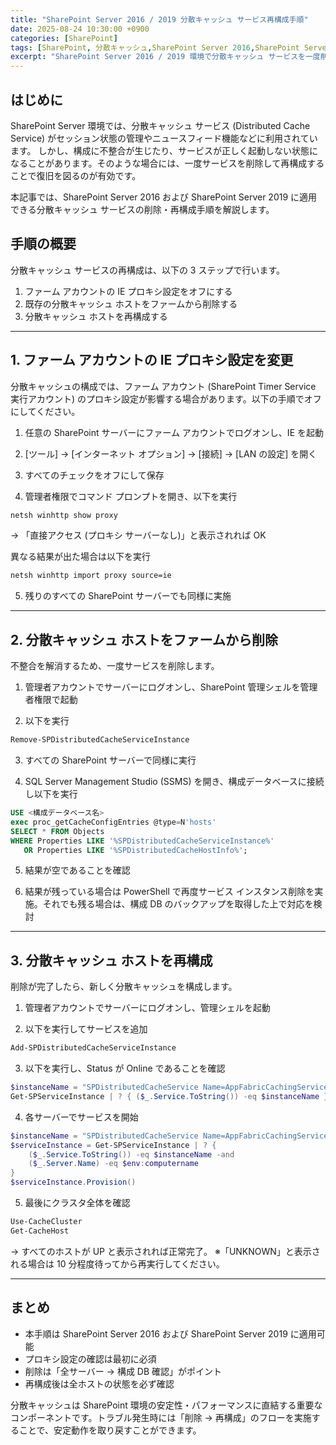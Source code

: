 ```yaml
---
title: "SharePoint Server 2016 / 2019 分散キャッシュ サービス再構成手順"
date: 2025-08-24 10:30:00 +0900
categories: [SharePoint]
tags: [SharePoint, 分散キャッシュ,SharePoint Server 2016,SharePoint Server 2019]
excerpt: "SharePoint Server 2016 / 2019 環境で分散キャッシュ サービスを一度削除して再構成する手順のまとめ。プロキシ設定の確認から、既存ホストの削除、再構成とクラスタ確認までを解説します。"
---
```


## はじめに

SharePoint Server 環境では、分散キャッシュ サービス (Distributed Cache Service) がセッション状態の管理やニュースフィード機能などに利用されています。 しかし、構成に不整合が生じたり、サービスが正しく起動しない状態になることがあります。そのような場合には、一度サービスを削除して再構成することで復旧を図るのが有効です。

本記事では、SharePoint Server 2016 および SharePoint Server 2019 に適用できる分散キャッシュ サービスの削除・再構成手順を解説します。

## 手順の概要

分散キャッシュ サービスの再構成は、以下の 3 ステップで行います。

1. ファーム アカウントの IE プロキシ設定をオフにする
2. 既存の分散キャッシュ ホストをファームから削除する
3. 分散キャッシュ ホストを再構成する

---

## 1. ファーム アカウントの IE プロキシ設定を変更

分散キャッシュの構成では、ファーム アカウント (SharePoint Timer Service 実行アカウント) のプロキシ設定が影響する場合があります。以下の手順でオフにしてください。

1) 任意の SharePoint サーバーにファーム アカウントでログオンし、IE を起動

2) [ツール] → [インターネット オプション] → [接続] → [LAN の設定] を開く

3) すべてのチェックをオフにして保存

4) 管理者権限でコマンド プロンプトを開き、以下を実行

```cmd
netsh winhttp show proxy
```

→ 「直接アクセス (プロキシ サーバーなし)」と表示されれば OK

異なる結果が出た場合は以下を実行

```cmd
netsh winhttp import proxy source=ie
```

5) 残りのすべての SharePoint サーバーでも同様に実施

---

## 2. 分散キャッシュ ホストをファームから削除

不整合を解消するため、一度サービスを削除します。

1) 管理者アカウントでサーバーにログオンし、SharePoint 管理シェルを管理者権限で起動

2) 以下を実行

```powershell
Remove-SPDistributedCacheServiceInstance
```

3) すべての SharePoint サーバーで同様に実行

4) SQL Server Management Studio (SSMS) を開き、構成データベースに接続し以下を実行

```sql
USE <構成データベース名>
exec proc_getCacheConfigEntries @type=N'hosts'
SELECT * FROM Objects 
WHERE Properties LIKE '%SPDistributedCacheServiceInstance%' 
   OR Properties LIKE '%SPDistributedCacheHostInfo%';
```

5) 結果が空であることを確認

6) 結果が残っている場合は PowerShell で再度サービス インスタンス削除を実施。それでも残る場合は、構成 DB のバックアップを取得した上で対応を検討

---

## 3. 分散キャッシュ ホストを再構成

削除が完了したら、新しく分散キャッシュを構成します。

1) 管理者アカウントでサーバーにログオンし、管理シェルを起動

2) 以下を実行してサービスを追加

```powershell
Add-SPDistributedCacheServiceInstance
```

3) 以下を実行し、Status が Online であることを確認

```powershell
$instanceName = "SPDistributedCacheService Name=AppFabricCachingService"
Get-SPServiceInstance | ? { ($_.Service.ToString()) -eq $instanceName }
```

4) 各サーバーでサービスを開始

```powershell
$instanceName = "SPDistributedCacheService Name=AppFabricCachingService"
$serviceInstance = Get-SPServiceInstance | ? {
    ($_.Service.ToString()) -eq $instanceName -and 
    ($_.Server.Name) -eq $env:computername
}
$serviceInstance.Provision()
```

5) 最後にクラスタ全体を確認

```powershell
Use-CacheCluster
Get-CacheHost
```

→ すべてのホストが UP と表示されれば正常完了。 ※「UNKNOWN」と表示される場合は 10 分程度待ってから再実行してください。

---

## まとめ

- 本手順は SharePoint Server 2016 および SharePoint Server 2019 に適用可能
- プロキシ設定の確認は最初に必須
- 削除は「全サーバー → 構成 DB 確認」がポイント
- 再構成後は全ホストの状態を必ず確認

分散キャッシュは SharePoint 環境の安定性・パフォーマンスに直結する重要なコンポーネントです。トラブル発生時には「削除 → 再構成」のフローを実施することで、安定動作を取り戻すことができます。
